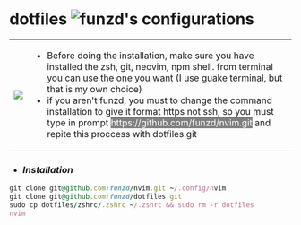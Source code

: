 # dotfiles ![funzd's configurations](https://img.shields.io/badge/funzd's%20configuration-025E8C?style=for-the-badge&logo=dev.to&logoColor=white)



  <table>
    <tbody>
      <tr>
        <td>
          <img src="https://w7.pngwing.com/pngs/103/656/png-transparent-warning-sign-exclamation-mark-in-red-triangle-alert-warning-message-computer-warning-digital-warning-thumbnail.png"/>
        </td>
        <td>
          <ul>
           <li> Before doing the installation, make sure you have installed the zsh, git, neovim, npm shell.
          from terminal you can use the one you want (I use guake terminal, but that is my own choice)</li>
            <li>if you aren't funzd, you must to change the command installation to give it format https not ssh, so you must type in prompt <span style="background: gray; color: white;">https://github.com/funzd/nvim.git</span> and repite this proccess with dotfiles.git</li>
          </ul>
          </td>
</table>
  
- ### *Installation*
```ruby
git clone git@github.com:funzd/nvim.git ~/.config/nvim
git clone git@github.com:funzd/dotfiles.git
sudo cp dotfiles/zshrc/.zshrc ~/.zshrc && sudo rm -r dotfiles
nvim
```
